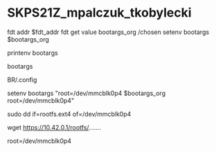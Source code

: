 # SKPS21Z_mpalczuk_tkobylecki

fdt addr $fdt_addr
fdt get value bootargs_org /chosen
setenv bootargs $bootargs_org

printenv bootargs

bootargs

BR/.config


setenv bootargs "root=/dev/mmcblk0p4 $bootargs_org root=/dev/mmcblk0p4"


sudo dd if=rootfs.ext4 of=/dev/mmcblk0p4

wget https://10.42.0.1/rootfs/.......

root=/dev/mmcblk0p4
